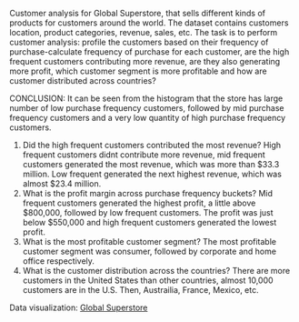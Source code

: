 Customer analysis for Global Superstore, that sells different kinds of products for customers around the world. The dataset contains customers location, product categories, revenue, sales, etc. 
The task is to perform customer analysis: profile the customers based on their frequency of purchase-calculate frequency of purchase for each customer, are the high frequent customers
contributing more revenue, are they also generating more profit, which customer segment is more profitable and how are customer distributed across countries? 


CONCLUSION: 
It can be seen from the histogram that the store has large number of low purchase frequency customers, followed by mid purchase frequency customers
and a very low quantity of high purchase frequency customers. 

1. Did the high frequent customers contributed the most revenue?
High frequent customers didnt contribute more revenue, mid frequent customers generated the most revenue, which was more than 
$33.3 million. Low frequent generated the next highest revenue, which was almost $23.4 million. 
2. What is the profit margin across purchase frequency buckets?
Mid frequent customers generated the highest profit, a little above $800,000, followed by low frequent customers. The profit was just below 
$550,000 and high frequent customers generated the lowest profit.
3. What is the most profitable customer segment?
The most profitable customer segment was consumer, followed by corporate and home office respectively.
4. What is the customer distribution across the countries?
There are more customers in the United States than other countries, almost 10,000 customers are in the U.S. Then, Austrailia, France, Mexico, etc.

Data visualization: [Global Superstore](https://public.tableau.com/app/profile/morakinyo.oluwabukunmi/viz/GlobalSuperstore_17027671329720/GlobalSuperstore)
